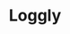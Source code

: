 ---
blog: https://loggly.com/blog
facebook: https://facebook.com/loggly
googleplus: https://plus.google.com/+LogglyInc
linkedin: https://linkedin.com/company/loggly
logohandle: loggly
sort: loggly
title: Loggly
twitter: https://x.com/loggly
website: https://www.loggly.com/
wikipedia: https://en.wikipedia.org/wiki/Loggly
---